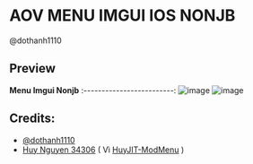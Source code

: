 # AOV MENU IMGUI IOS NONJB
 @dothanh1110
 
## Preview
**Menu Imgui Nonjb**
:-------------------------:
![image](https://github.com/user-attachments/assets/40d9355d-b691-490b-a6c7-bf57f8735eb0)
![image](https://github.com/user-attachments/assets/e9647134-d3f8-4ccb-87ab-5f8de6f9856c)



## Credits:
- [@dothanh1110](https://github.com/thanhdo1110/AOV-MENU-IMGUI-IOS-NONJB)
- [Huy Nguyen 34306](https://github.com/34306/HuyJIT-ModMenu) ( Vì [HuyJIT-ModMenu](https://github.com/34306/HuyJIT-ModMenu) )
